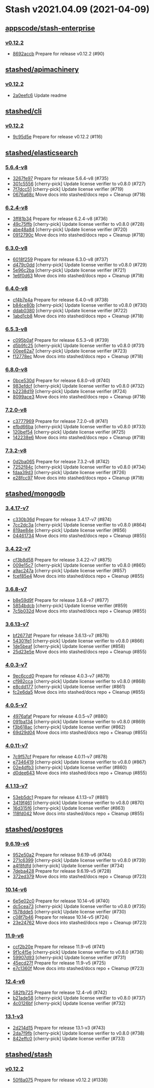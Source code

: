 # Stash v2021.04.09 (2021-04-09)


## [appscode/stash-enterprise](https://github.com/appscode/stash-enterprise)

### [v0.12.2](https://github.com/appscode/stash-enterprise/releases/tag/v0.12.2)

- [8692accb](https://github.com/appscode/stash-enterprise/commit/8692accb) Prepare for release v0.12.2 (#90)



## [stashed/apimachinery](https://github.com/stashed/apimachinery)

### [v0.12.2](https://github.com/stashed/apimachinery/releases/tag/v0.12.2)

- [2a0eefc6](https://github.com/stashed/apimachinery/commit/2a0eefc6) Update readme



## [stashed/cli](https://github.com/stashed/cli)

### [v0.12.2](https://github.com/stashed/cli/releases/tag/v0.12.2)

- [9c95d5e](https://github.com/stashed/cli/commit/9c95d5e) Prepare for release v0.12.2 (#116)



## [stashed/elasticsearch](https://github.com/stashed/elasticsearch)

### [5.6.4-v8](https://github.com/stashed/elasticsearch/releases/tag/5.6.4-v8)

- [3267fe97](https://github.com/stashed/elasticsearch/commit/3267fe97) Prepare for release 5.6.4-v8 (#735)
- [301c5556](https://github.com/stashed/elasticsearch/commit/301c5556) [cherry-pick] Update license verifier to v0.8.0 (#727)
- [7f7dcc51](https://github.com/stashed/elasticsearch/commit/7f7dcc51) [cherry-pick] Update license verifier (#719)
- [0676a68c](https://github.com/stashed/elasticsearch/commit/0676a68c) Move docs into stashed/docs repo + Cleanup (#718)


### [6.2.4-v8](https://github.com/stashed/elasticsearch/releases/tag/6.2.4-v8)

- [3ff81b34](https://github.com/stashed/elasticsearch/commit/3ff81b34) Prepare for release 6.2.4-v8 (#736)
- [49c75ffb](https://github.com/stashed/elasticsearch/commit/49c75ffb) [cherry-pick] Update license verifier to v0.8.0 (#728)
- [abe48a84](https://github.com/stashed/elasticsearch/commit/abe48a84) [cherry-pick] Update license verifier (#720)
- [0912790c](https://github.com/stashed/elasticsearch/commit/0912790c) Move docs into stashed/docs repo + Cleanup (#718)


### [6.3.0-v8](https://github.com/stashed/elasticsearch/releases/tag/6.3.0-v8)

- [6018f259](https://github.com/stashed/elasticsearch/commit/6018f259) Prepare for release 6.3.0-v8 (#737)
- [d479c0dd](https://github.com/stashed/elasticsearch/commit/d479c0dd) [cherry-pick] Update license verifier to v0.8.0 (#729)
- [5e96c2ba](https://github.com/stashed/elasticsearch/commit/5e96c2ba) [cherry-pick] Update license verifier (#721)
- [1e6f0d63](https://github.com/stashed/elasticsearch/commit/1e6f0d63) Move docs into stashed/docs repo + Cleanup (#718)


### [6.4.0-v8](https://github.com/stashed/elasticsearch/releases/tag/6.4.0-v8)

- [cf4b7e4a](https://github.com/stashed/elasticsearch/commit/cf4b7e4a) Prepare for release 6.4.0-v8 (#738)
- [b84ce80b](https://github.com/stashed/elasticsearch/commit/b84ce80b) [cherry-pick] Update license verifier to v0.8.0 (#730)
- [ddab0380](https://github.com/stashed/elasticsearch/commit/ddab0380) [cherry-pick] Update license verifier (#722)
- [1abd1cb8](https://github.com/stashed/elasticsearch/commit/1abd1cb8) Move docs into stashed/docs repo + Cleanup (#718)


### [6.5.3-v8](https://github.com/stashed/elasticsearch/releases/tag/6.5.3-v8)

- [c095b0af](https://github.com/stashed/elasticsearch/commit/c095b0af) Prepare for release 6.5.3-v8 (#739)
- [d5b9fc25](https://github.com/stashed/elasticsearch/commit/d5b9fc25) [cherry-pick] Update license verifier to v0.8.0 (#731)
- [00ee62a7](https://github.com/stashed/elasticsearch/commit/00ee62a7) [cherry-pick] Update license verifier (#723)
- [f12778ec](https://github.com/stashed/elasticsearch/commit/f12778ec) Move docs into stashed/docs repo + Cleanup (#718)


### [6.8.0-v8](https://github.com/stashed/elasticsearch/releases/tag/6.8.0-v8)

- [0bce530d](https://github.com/stashed/elasticsearch/commit/0bce530d) Prepare for release 6.8.0-v8 (#740)
- [983efdcf](https://github.com/stashed/elasticsearch/commit/983efdcf) [cherry-pick] Update license verifier to v0.8.0 (#732)
- [b2238d19](https://github.com/stashed/elasticsearch/commit/b2238d19) [cherry-pick] Update license verifier (#724)
- [8099ace3](https://github.com/stashed/elasticsearch/commit/8099ace3) Move docs into stashed/docs repo + Cleanup (#718)


### [7.2.0-v8](https://github.com/stashed/elasticsearch/releases/tag/7.2.0-v8)

- [c3777969](https://github.com/stashed/elasticsearch/commit/c3777969) Prepare for release 7.2.0-v8 (#741)
- [efbd66ba](https://github.com/stashed/elasticsearch/commit/efbd66ba) [cherry-pick] Update license verifier to v0.8.0 (#733)
- [120bef54](https://github.com/stashed/elasticsearch/commit/120bef54) [cherry-pick] Update license verifier (#725)
- [142238e6](https://github.com/stashed/elasticsearch/commit/142238e6) Move docs into stashed/docs repo + Cleanup (#718)


### [7.3.2-v8](https://github.com/stashed/elasticsearch/releases/tag/7.3.2-v8)

- [0d2ba065](https://github.com/stashed/elasticsearch/commit/0d2ba065) Prepare for release 7.3.2-v8 (#742)
- [7252f84c](https://github.com/stashed/elasticsearch/commit/7252f84c) [cherry-pick] Update license verifier to v0.8.0 (#734)
- [fdaa39d3](https://github.com/stashed/elasticsearch/commit/fdaa39d3) [cherry-pick] Update license verifier (#726)
- [e28fcc97](https://github.com/stashed/elasticsearch/commit/e28fcc97) Move docs into stashed/docs repo + Cleanup (#718)



## [stashed/mongodb](https://github.com/stashed/mongodb)

### [3.4.17-v7](https://github.com/stashed/mongodb/releases/tag/3.4.17-v7)

- [c330b36d](https://github.com/stashed/mongodb/commit/c330b36d) Prepare for release 3.4.17-v7 (#874)
- [7cc2dc3a](https://github.com/stashed/mongodb/commit/7cc2dc3a) [cherry-pick] Update license verifier to v0.8.0 (#864)
- [819ae84e](https://github.com/stashed/mongodb/commit/819ae84e) [cherry-pick] Update license verifier (#856)
- [04461734](https://github.com/stashed/mongodb/commit/04461734) Move docs into stashed/docs repo + Cleanup (#855)


### [3.4.22-v7](https://github.com/stashed/mongodb/releases/tag/3.4.22-v7)

- [cf3b8d58](https://github.com/stashed/mongodb/commit/cf3b8d58) Prepare for release 3.4.22-v7 (#875)
- [009e15c7](https://github.com/stashed/mongodb/commit/009e15c7) [cherry-pick] Update license verifier to v0.8.0 (#865)
- [a9ac247a](https://github.com/stashed/mongodb/commit/a9ac247a) [cherry-pick] Update license verifier (#857)
- [fcef85e4](https://github.com/stashed/mongodb/commit/fcef85e4) Move docs into stashed/docs repo + Cleanup (#855)


### [3.6.8-v7](https://github.com/stashed/mongodb/releases/tag/3.6.8-v7)

- [b8e59d9f](https://github.com/stashed/mongodb/commit/b8e59d9f) Prepare for release 3.6.8-v7 (#877)
- [5854bdcb](https://github.com/stashed/mongodb/commit/5854bdcb) [cherry-pick] Update license verifier (#859)
- [7c5b032d](https://github.com/stashed/mongodb/commit/7c5b032d) Move docs into stashed/docs repo + Cleanup (#855)


### [3.6.13-v7](https://github.com/stashed/mongodb/releases/tag/3.6.13-v7)

- [bf2677df](https://github.com/stashed/mongodb/commit/bf2677df) Prepare for release 3.6.13-v7 (#876)
- [54301fe1](https://github.com/stashed/mongodb/commit/54301fe1) [cherry-pick] Update license verifier to v0.8.0 (#866)
- [1de5beaf](https://github.com/stashed/mongodb/commit/1de5beaf) [cherry-pick] Update license verifier (#858)
- [25d23e5e](https://github.com/stashed/mongodb/commit/25d23e5e) Move docs into stashed/docs repo + Cleanup (#855)


### [4.0.3-v7](https://github.com/stashed/mongodb/releases/tag/4.0.3-v7)

- [9ec6ccd0](https://github.com/stashed/mongodb/commit/9ec6ccd0) Prepare for release 4.0.3-v7 (#879)
- [cf982cca](https://github.com/stashed/mongodb/commit/cf982cca) [cherry-pick] Update license verifier to v0.8.0 (#868)
- [e8cdd177](https://github.com/stashed/mongodb/commit/e8cdd177) [cherry-pick] Update license verifier (#861)
- [fc2e6da5](https://github.com/stashed/mongodb/commit/fc2e6da5) Move docs into stashed/docs repo + Cleanup (#855)


### [4.0.5-v7](https://github.com/stashed/mongodb/releases/tag/4.0.5-v7)

- [4976afaf](https://github.com/stashed/mongodb/commit/4976afaf) Prepare for release 4.0.5-v7 (#880)
- [091ba134](https://github.com/stashed/mongodb/commit/091ba134) [cherry-pick] Update license verifier to v0.8.0 (#869)
- [f3b618ac](https://github.com/stashed/mongodb/commit/f3b618ac) [cherry-pick] Update license verifier (#862)
- [69d29d04](https://github.com/stashed/mongodb/commit/69d29d04) Move docs into stashed/docs repo + Cleanup (#855)


### [4.0.11-v7](https://github.com/stashed/mongodb/releases/tag/4.0.11-v7)

- [7c9f57cf](https://github.com/stashed/mongodb/commit/7c9f57cf) Prepare for release 4.0.11-v7 (#878)
- [e7346419](https://github.com/stashed/mongodb/commit/e7346419) [cherry-pick] Update license verifier to v0.8.0 (#867)
- [02e4dfb3](https://github.com/stashed/mongodb/commit/02e4dfb3) [cherry-pick] Update license verifier (#860)
- [d0dee643](https://github.com/stashed/mongodb/commit/d0dee643) Move docs into stashed/docs repo + Cleanup (#855)


### [4.1.13-v7](https://github.com/stashed/mongodb/releases/tag/4.1.13-v7)

- [53eb5dc1](https://github.com/stashed/mongodb/commit/53eb5dc1) Prepare for release 4.1.13-v7 (#881)
- [3419f461](https://github.com/stashed/mongodb/commit/3419f461) [cherry-pick] Update license verifier to v0.8.0 (#870)
- [16d315f6](https://github.com/stashed/mongodb/commit/16d315f6) [cherry-pick] Update license verifier (#863)
- [118fd042](https://github.com/stashed/mongodb/commit/118fd042) Move docs into stashed/docs repo + Cleanup (#855)



## [stashed/postgres](https://github.com/stashed/postgres)

### [9.6.19-v6](https://github.com/stashed/postgres/releases/tag/9.6.19-v6)

- [952e50a2](https://github.com/stashed/postgres/commit/952e50a2) Prepare for release 9.6.19-v6 (#744)
- [271c6399](https://github.com/stashed/postgres/commit/271c6399) [cherry-pick] Update license verifier to v0.8.0 (#739)
- [a4f8fdfd](https://github.com/stashed/postgres/commit/a4f8fdfd) [cherry-pick] Update license verifier (#734)
- [7deba428](https://github.com/stashed/postgres/commit/7deba428) Prepare for release 9.6.19-v5 (#728)
- [372ed379](https://github.com/stashed/postgres/commit/372ed379) Move docs into stashed/docs repo + Cleanup (#723)


### [10.14-v6](https://github.com/stashed/postgres/releases/tag/10.14-v6)

- [6e5e02c0](https://github.com/stashed/postgres/commit/6e5e02c0) Prepare for release 10.14-v6 (#740)
- [dc5cea73](https://github.com/stashed/postgres/commit/dc5cea73) [cherry-pick] Update license verifier to v0.8.0 (#735)
- [1578dde5](https://github.com/stashed/postgres/commit/1578dde5) [cherry-pick] Update license verifier (#730)
- [c08f7b46](https://github.com/stashed/postgres/commit/c08f7b46) Prepare for release 10.14-v5 (#724)
- [23e24762](https://github.com/stashed/postgres/commit/23e24762) Move docs into stashed/docs repo + Cleanup (#723)


### [11.9-v6](https://github.com/stashed/postgres/releases/tag/11.9-v6)

- [ccf2b20e](https://github.com/stashed/postgres/commit/ccf2b20e) Prepare for release 11.9-v6 (#741)
- [9f1c4f5e](https://github.com/stashed/postgres/commit/9f1c4f5e) [cherry-pick] Update license verifier to v0.8.0 (#736)
- [59907d93](https://github.com/stashed/postgres/commit/59907d93) [cherry-pick] Update license verifier (#731)
- [45ecd27f](https://github.com/stashed/postgres/commit/45ecd27f) Prepare for release 11.9-v5 (#725)
- [e7c1360f](https://github.com/stashed/postgres/commit/e7c1360f) Move docs into stashed/docs repo + Cleanup (#723)


### [12.4-v6](https://github.com/stashed/postgres/releases/tag/12.4-v6)

- [582fb725](https://github.com/stashed/postgres/commit/582fb725) Prepare for release 12.4-v6 (#742)
- [b21ade58](https://github.com/stashed/postgres/commit/b21ade58) [cherry-pick] Update license verifier to v0.8.0 (#737)
- [4c0126bf](https://github.com/stashed/postgres/commit/4c0126bf) [cherry-pick] Update license verifier (#732)


### [13.1-v3](https://github.com/stashed/postgres/releases/tag/13.1-v3)

- [2d214d15](https://github.com/stashed/postgres/commit/2d214d15) Prepare for release 13.1-v3 (#743)
- [2da7f9fb](https://github.com/stashed/postgres/commit/2da7f9fb) [cherry-pick] Update license verifier to v0.8.0 (#738)
- [842effc0](https://github.com/stashed/postgres/commit/842effc0) [cherry-pick] Update license verifier (#733)



## [stashed/stash](https://github.com/stashed/stash)

### [v0.12.2](https://github.com/stashed/stash/releases/tag/v0.12.2)

- [50f8a075](https://github.com/stashed/stash/commit/50f8a075) Prepare for release v0.12.2 (#1338)



